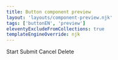 ```yaml
---
title: Button component preview
layout: 'layouts/component-preview.njk'
tags: ['buttonEN', 'preview']
eleventyExcludeFromCollections: true
templateEngineOverride: njk
---
```


<gcds-button class="me-300" button-role="start">Start</gcds-button>
<gcds-button class="me-300" button-role="primary">Submit</gcds-button>
<gcds-button class="me-300" button-role="secondary">Cancel</gcds-button>
<gcds-button class="me-300" button-role="danger">Delete</gcds-button>
